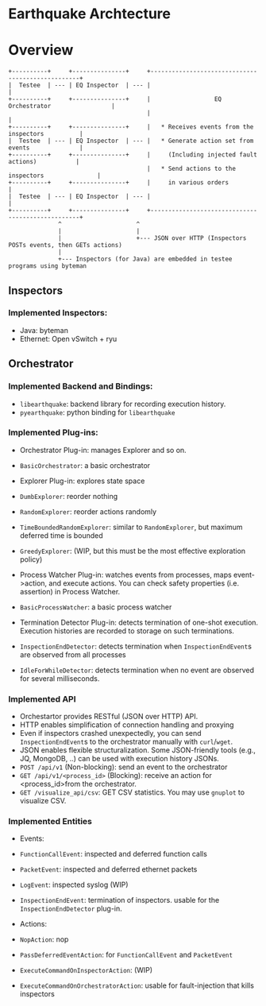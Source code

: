 # Earthquake Archtecture

# Overview

    +----------+     +---------------+     +--------------------------------------------------+
    |  Testee  | --- | EQ Inspector  | --- |                                                  |
    +----------+     +---------------+     |                  EQ Orchestrator                 |				 
                                           |                                                  |
    +----------+     +---------------+     |   * Receives events from the inspectors	      |
    |  Testee  | --- | EQ Inspector  | --- |   * Generate action set from events              |
    +----------+     +---------------+     |     (Including injected fault actions)           |
                                           |   * Send actions to the inspectors               |
    +----------+     +---------------+     |     in various orders                            |
    |  Testee  | --- | EQ Inspector  | --- |                                                  |
    +----------+     +---------------+     +--------------------------------------------------+
                  ^                     ^
                  |                     |
                  |                     +--- JSON over HTTP (Inspectors POSTs events, then GETs actions)
                  |
                  +--- Inspectors (for Java) are embedded in testee programs using byteman


## Inspectors
### Implemented Inspectors:
 * Java: byteman
 * Ethernet: Open vSwitch + ryu
 
## Orchestrator
### Implemented Backend and Bindings:
 * `libearthquake`: backend library for recording execution history.
 * `pyearthquake`: python binding for `libearthquake`

### Implemented Plug-ins:
 * Orchestrator Plug-in: manages Explorer and so on.
  * `BasicOrchestrator`: a basic orchestrator
  
 * Explorer Plug-in: explores state space
  * `DumbExplorer`: reorder nothing
  * `RandomExplorer`: reorder actions randomly
  * `TimeBoundedRandomExplorer`: similar to `RandomExplorer`, but maximum deferred time is bounded
  * `GreedyExplorer`: (WIP, but this must be the most effective exploration policy)
  
 * Process Watcher Plug-in: watches events from processes, maps event->action, and execute actions. You can check safety properties (i.e. assertion) in Process Watcher.
  * `BasicProcessWatcher`: a basic process watcher
  
 * Termination Detector Plug-in:  detects termination of one-shot execution. Execution histories are recorded to storage on such terminations.
  * `InspectionEndDetector`: detects termination when `InspectionEndEvent`s are observed from all processes
  * `IdleForWhileDetector`: detects termination when no event are observed for several milliseconds.

### Implemented API
 * Orchestartor provides RESTful (JSON over HTTP) API.
  * HTTP enables simplification of connection handling and proxying
   * Even if inspectors crashed unexpectedly, you can send `InspectionEndEvent`s to the orchestrator manually with `curl`/`wget`.
  * JSON enables flexible structuralization. Some JSON-friendly tools (e.g., JQ, MongoDB, ..) can be used with execution history JSONs.
 * `POST /api/v1` (Non-blocking): send an event to the orchestrator
 * `GET /api/v1/<process_id>` (Blocking): receive an action for <process_id>from the orchestrator.
 * `GET /visualize_api/csv`: GET CSV statistics. You may use `gnuplot` to visualize CSV.

### Implemented Entities
 * Events:
  * `FunctionCallEvent`: inspected and deferred function calls
  * `PacketEvent`: inspected and deferred ethernet packets
  * `LogEvent`: inspected syslog (WIP)
  * `InspectionEndEvent`: termination of inspectors. usable for the `InspectionEndDetector` plug-in.
  
 * Actions:
  * `NopAction`: nop
  * `PassDeferredEventAction`: for `FunctionCallEvent` and `PacketEvent`
  * `ExecuteCommandOnInspectorAction`: (WIP)
  * `ExecuteCommandOnOrchestratorAction`: usable for fault-injection that kills inspectors

